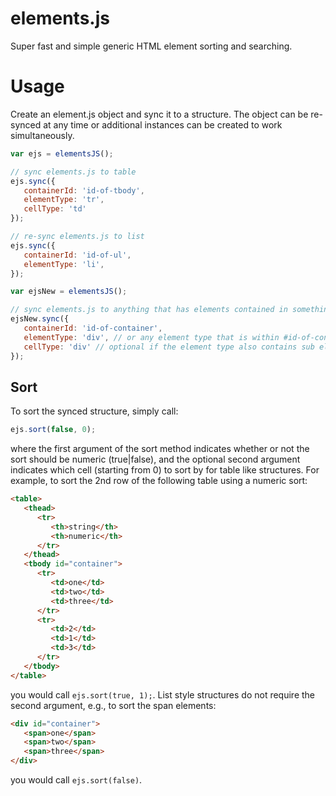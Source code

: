 elements.js
===========

Super fast and simple generic HTML element sorting and searching.

Usage
=====
Create an element.js object and sync it to a structure. The object can be re-synced at any time or additional instances can be created to work simultaneously.

```javascript
var ejs = elementsJS();

// sync elements.js to table
ejs.sync({
   containerId: 'id-of-tbody',
   elementType: 'tr',
   cellType: 'td'
});

// re-sync elements.js to list
ejs.sync({
   containerId: 'id-of-ul',
   elementType: 'li',
});

var ejsNew = elementsJS();

// sync elements.js to anything that has elements contained in something
ejsNew.sync({
   containerId: 'id-of-container',
   elementType: 'div', // or any element type that is within #id-of-container
   cellType: 'div' // optional if the element type also contains sub elements
});
```

Sort
----
To sort the synced structure, simply call:

```javascript
ejs.sort(false, 0);
```

where the first argument of the sort method indicates whether or not the sort should be numeric (true|false), and the optional second argument indicates which cell (starting from 0) to sort by for table like structures. For example, to sort the 2nd row of the following table using a numeric sort:
```html
<table>
   <thead>
      <tr>
         <th>string</th>
         <th>numeric</th>
      </tr>
   </thead>
   <tbody id="container">
      <tr>
         <td>one</td>
         <td>two</td>
         <td>three</td>
      </tr>
      <tr>
         <td>2</td>
         <td>1</td>
         <td>3</td>
      </tr>
   </tbody>
</table>
```

you would call `ejs.sort(true, 1);`. List style structures do not require the second argument, e.g., to sort the span elements:
```html
<div id="container">
   <span>one</span>
   <span>two</span>
   <span>three</span>
</div>
```
you would call `ejs.sort(false)`.
